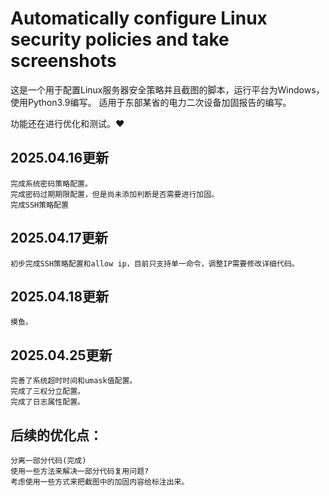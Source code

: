 # Automatically configure Linux security policies and take screenshots

这是一个用于配置Linux服务器安全策略并且截图的脚本，运行平台为Windows，使用Python3.9编写。
适用于东部某省的电力二次设备加固报告的编写。

功能还在进行优化和测试。❤

## 2025.04.16更新
    完成系统密码策略配置。
    完成密码过期期限配置，但是尚未添加判断是否需要进行加固。
    完成SSH策略配置

## 2025.04.17更新
    初步完成SSH策略配置和allow ip，目前只支持单一命令，调整IP需要修改详细代码。

## 2025.04.18更新
    摸鱼。
    
## 2025.04.25更新
    完善了系统超时时间和umask值配置。
    完成了三权分立配置。
    完成了日志属性配置。


## 后续的优化点：
    分离一部分代码(完成)
    使用一些方法来解决一部分代码复用问题?
    考虑使用一些方式来把截图中的加固内容给标注出来。
